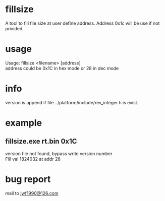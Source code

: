 # fillsize
A tool to fill file size at user define address. Address 0x1c will be use if not privided.

# usage 
Usage: fillsize \<filename\> [address]<br>
	address could be 0x1C in hex mode or 28 in dec mode
# info
version is append if file ../platform/include/rev_integer.h is exist.
# example

## fillsize.exe rt.bin 0x1C
version file not found, bypass write version number<br>
Fill val 1824032 at addr 28
# bug report
mail to jwf1990@126.com

